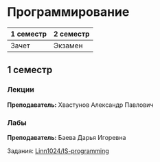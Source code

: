 # Программирование

|1 семестр|2 семестр|
|---|---|
|Зачет|Экзамен|

## 1 семестр
### Лекции

**Преподаватель:** Хвастунов Александр Павлович

### Лабы

**Преподаватель:** Баева Дарья Игоревна

Задания: [Linn1024/IS-programming](https://github.com/Linn1024/IS-programming)
